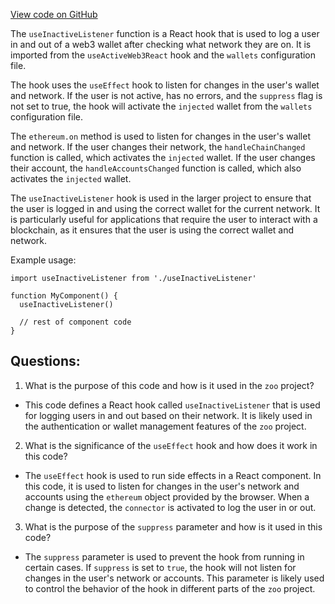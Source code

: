 [View code on GitHub](zoo-labs/zoo/blob/master/core/src/hooks/useInactiveListener.ts)

The `useInactiveListener` function is a React hook that is used to log a user in and out of a web3 wallet after checking what network they are on. It is imported from the `useActiveWeb3React` hook and the `wallets` configuration file. 

The hook uses the `useEffect` hook to listen for changes in the user's wallet and network. If the user is not active, has no errors, and the `suppress` flag is not set to true, the hook will activate the `injected` wallet from the `wallets` configuration file. 

The `ethereum.on` method is used to listen for changes in the user's wallet and network. If the user changes their network, the `handleChainChanged` function is called, which activates the `injected` wallet. If the user changes their account, the `handleAccountsChanged` function is called, which also activates the `injected` wallet. 

The `useInactiveListener` hook is used in the larger project to ensure that the user is logged in and using the correct wallet for the current network. It is particularly useful for applications that require the user to interact with a blockchain, as it ensures that the user is using the correct wallet and network. 

Example usage:

```
import useInactiveListener from './useInactiveListener'

function MyComponent() {
  useInactiveListener()

  // rest of component code
}
```
## Questions: 
 1. What is the purpose of this code and how is it used in the `zoo` project?
- This code defines a React hook called `useInactiveListener` that is used for logging users in and out based on their network. It is likely used in the authentication or wallet management features of the `zoo` project.

2. What is the significance of the `useEffect` hook and how does it work in this code?
- The `useEffect` hook is used to run side effects in a React component. In this code, it is used to listen for changes in the user's network and accounts using the `ethereum` object provided by the browser. When a change is detected, the `connector` is activated to log the user in or out.

3. What is the purpose of the `suppress` parameter and how is it used in this code?
- The `suppress` parameter is used to prevent the hook from running in certain cases. If `suppress` is set to `true`, the hook will not listen for changes in the user's network or accounts. This parameter is likely used to control the behavior of the hook in different parts of the `zoo` project.